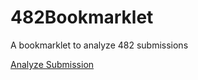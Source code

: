 482Bookmarklet
==============

A bookmarklet to analyze 482 submissions

<a href="javascript:(function(){_my_script=document.createElement('SCRIPT');_my_script.type='text/javascript';_my_script.src='https://db.tt/22AFXvIf';document.getElementsByTagName('head')[0].appendChild(_my_script);})()">Analyze Submission</a>
